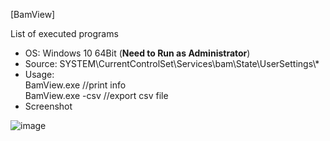 [BamView]  

List of executed programs  

- OS: Windows 10 64Bit (**Need to Run as Administrator**)
- Source: SYSTEM\CurrentControlSet\Services\bam\State\UserSettings\\*  
- Usage:  
BamView.exe //print info  
BamView.exe -csv //export csv file  
- Screenshot  

![image](https://user-images.githubusercontent.com/69110090/97701831-5fb3ee00-1af1-11eb-9fd8-3176113f0cff.png)
